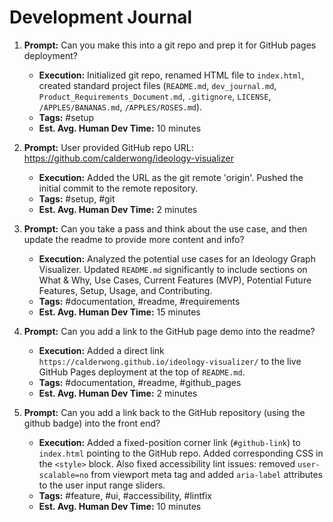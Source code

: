 # Development Journal

1. **Prompt:** Can you make this into a git repo and prep it for GitHub pages deployment?
    * **Execution:** Initialized git repo, renamed HTML file to `index.html`, created standard project files (`README.md`, `dev_journal.md`, `Product_Requirements_Document.md`, `.gitignore`, `LICENSE`, `/APPLES/BANANAS.md`, `/APPLES/ROSES.md`).
    * **Tags:** #setup
    * **Est. Avg. Human Dev Time:** 10 minutes

2. **Prompt:** User provided GitHub repo URL: https://github.com/calderwong/ideology-visualizer
    * **Execution:** Added the URL as the git remote 'origin'. Pushed the initial commit to the remote repository.
    * **Tags:** #setup, #git
    * **Est. Avg. Human Dev Time:** 2 minutes

3. **Prompt:** Can you take a pass and think about the use case, and then update the readme to provide more content and info?
    * **Execution:** Analyzed the potential use cases for an Ideology Graph Visualizer. Updated `README.md` significantly to include sections on What & Why, Use Cases, Current Features (MVP), Potential Future Features, Setup, Usage, and Contributing.
    * **Tags:** #documentation, #readme, #requirements
    * **Est. Avg. Human Dev Time:** 15 minutes

4. **Prompt:** Can you add a link to the GitHub page demo into the readme?
    * **Execution:** Added a direct link `https://calderwong.github.io/ideology-visualizer/` to the live GitHub Pages deployment at the top of `README.md`.
    * **Tags:** #documentation, #readme, #github_pages
    * **Est. Avg. Human Dev Time:** 2 minutes

5. **Prompt:** Can you add a link back to the GitHub repository (using the github badge) into the front end?
    * **Execution:** Added a fixed-position corner link (`#github-link`) to `index.html` pointing to the GitHub repo. Added corresponding CSS in the `<style>` block. Also fixed accessibility lint issues: removed `user-scalable=no` from viewport meta tag and added `aria-label` attributes to the user input range sliders.
    * **Tags:** #feature, #ui, #accessibility, #lintfix
    * **Est. Avg. Human Dev Time:** 10 minutes

